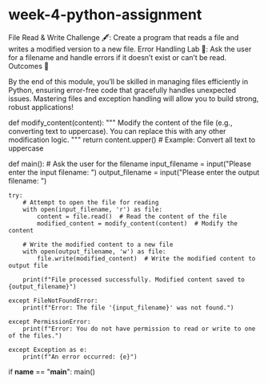 # week-4-python-assignment

File Read & Write Challenge 🖋️: Create a program that reads a file and writes a modified version to a new file.
Error Handling Lab 🧪: Ask the user for a filename and handle errors if it doesn’t exist or can’t be read.
Outcomes 🎉

By the end of this module, you’ll be skilled in managing files efficiently in Python, ensuring error-free code that gracefully handles unexpected issues. Mastering files and exception handling will allow you to build strong, robust applications!


def modify_content(content):
    """
    Modify the content of the file (e.g., converting text to uppercase).
    You can replace this with any other modification logic.
    """
    return content.upper()  # Example: Convert all text to uppercase

def main():
    # Ask the user for the filename
    input_filename = input("Please enter the input filename: ")
    output_filename = input("Please enter the output filename: ")

    try:
        # Attempt to open the file for reading
        with open(input_filename, 'r') as file:
            content = file.read()  # Read the content of the file
            modified_content = modify_content(content)  # Modify the content
        
        # Write the modified content to a new file
        with open(output_filename, 'w') as file:
            file.write(modified_content)  # Write the modified content to output file

        print(f"File processed successfully. Modified content saved to {output_filename}")
    
    except FileNotFoundError:
        print(f"Error: The file '{input_filename}' was not found.")
    
    except PermissionError:
        print(f"Error: You do not have permission to read or write to one of the files.")
    
    except Exception as e:
        print(f"An error occurred: {e}")

if __name__ == "__main__":
    main()
